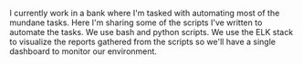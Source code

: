 
I currently work in a bank where I'm tasked with automating most of the mundane tasks. Here I'm sharing some of the scripts I've written to automate the tasks.
We use bash and python scripts. We use the ELK stack to visualize the reports gathered from the scripts so we'll have a single dashboard to monitor our environment.
